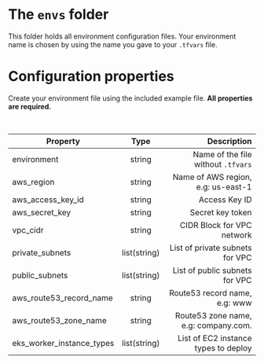 # The `envs` folder

This folder holds all environment configuration files. Your environment name is chosen by using the name you gave to your `.tfvars` file.

# Configuration properties

Create your environment file using the included example file. **All properties are
required.**

<center>
<br />

| Property                  | Type         | Description                          |
| ------------------------- |:------------:| ------------------------------------:|
| environment               | string       | Name of the file without `.tfvars`   |
| aws_region                | string       | Name of AWS region, e.g: us-east-1   |
| aws_access_key_id         | string       | Access Key ID                        |
| aws_secret_key            | string       | Secret key token                     |
| vpc_cidr                  | string       | CIDR Block for VPC network           |
| private_subnets           | list(string) | List of private subnets for VPC      |
| public_subnets            | list(string) | List of public subnets for VPC       |
| aws_route53_record_name   | string       | Route53 record name, e.g: www        |
| aws_route53_zone_name     | string       | Route53 zone name, e.g: company.com. |
| eks_worker_instance_types | list(string) | List of EC2 instance types to deploy |

<center />
